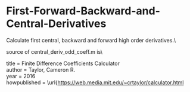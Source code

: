 # First-Forward-Backward-and-Central-Derivatives
Calculate first central, backward and forward high order derivatives.\

source of central_deriv_odd_coeff.m is\


  title = Finite Difference Coefficients Calculator\
  author = Taylor, Cameron R.\
  year = 2016\
  howpublished = \url{https://web.media.mit.edu/~crtaylor/calculator.html

